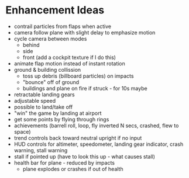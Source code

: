 Enhancement Ideas
=================
- contrail particles from flaps when active
- camera follow plane with slight delay to emphasize motion
- cycle camera between modes
	- behind
	- side
	- front (add a cockpit texture if I do this)
- animate flap motion instead of instant rotation
- ground & building collission
	- toss up debris (billboard particles) on impacts
	- "bounce" off of ground
	- buildings and plane on fire if struck - for 10s maybe
- retractable landing gears
- adjustable speed
- possible to land/take off
- "win" the game by landing at airport
- get some points by flying through rings
- achievements (barrell roll, loop, fly inverted N secs, crashed, flew to space)
- trend controls back toward neutral upright if no input
- HUD controls for altimeter, speedometer, landing gear indicator, crash warning, stall warning
- stall if pointed up (have to look this up - what causes stall)
- health bar for plane - reduced by impacts
	- plane explodes or crashes if out of health
